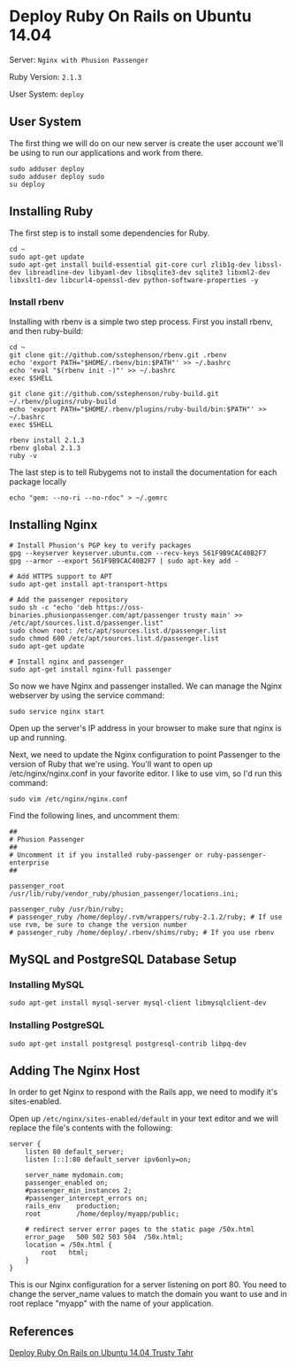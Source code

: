 # Deploy Ruby On Rails on Ubuntu 14.04

Server: `Nginx with Phusion Passenger`

Ruby Version: `2.1.3`

User System: `deploy`

## User System

The first thing we will do on our new server is create the user account we'll be using to run our applications and work from there.

	sudo adduser deploy
	sudo adduser deploy sudo
	su deploy

## Installing Ruby

The first step is to install some dependencies for Ruby.

	cd ~
	sudo apt-get update
	sudo apt-get install build-essential git-core curl zlib1g-dev libssl-dev libreadline-dev libyaml-dev libsqlite3-dev sqlite3 libxml2-dev libxslt1-dev libcurl4-openssl-dev python-software-properties -y

### Install rbenv

Installing with rbenv is a simple two step process. First you install rbenv, and then ruby-build:

	cd ~
	git clone git://github.com/sstephenson/rbenv.git .rbenv
	echo 'export PATH="$HOME/.rbenv/bin:$PATH"' >> ~/.bashrc
	echo 'eval "$(rbenv init -)"' >> ~/.bashrc
	exec $SHELL

	git clone git://github.com/sstephenson/ruby-build.git ~/.rbenv/plugins/ruby-build
	echo 'export PATH="$HOME/.rbenv/plugins/ruby-build/bin:$PATH"' >> ~/.bashrc
	exec $SHELL

	rbenv install 2.1.3
	rbenv global 2.1.3
	ruby -v

The last step is to tell Rubygems not to install the documentation for each package locally

	echo "gem: --no-ri --no-rdoc" > ~/.gemrc

## Installing Nginx

	# Install Phusion's PGP key to verify packages
	gpg --keyserver keyserver.ubuntu.com --recv-keys 561F9B9CAC40B2F7
	gpg --armor --export 561F9B9CAC40B2F7 | sudo apt-key add -

	# Add HTTPS support to APT
	sudo apt-get install apt-transport-https

	# Add the passenger repository
	sudo sh -c "echo 'deb https://oss-binaries.phusionpassenger.com/apt/passenger trusty main' >> /etc/apt/sources.list.d/passenger.list"
	sudo chown root: /etc/apt/sources.list.d/passenger.list
	sudo chmod 600 /etc/apt/sources.list.d/passenger.list
	sudo apt-get update

	# Install nginx and passenger
	sudo apt-get install nginx-full passenger


So now we have Nginx and passenger installed. We can manage the Nginx webserver by using the service command:

	sudo service nginx start

Open up the server's IP address in your browser to make sure that nginx is up and running.


Next, we need to update the Nginx configuration to point Passenger to the version of Ruby that we're using. You'll want to open up /etc/nginx/nginx.conf in your favorite editor. I like to use vim, so I'd run this command:

	sudo vim /etc/nginx/nginx.conf


Find the following lines, and uncomment them:

	##
	# Phusion Passenger
	##
	# Uncomment it if you installed ruby-passenger or ruby-passenger-enterprise
	##

	passenger_root /usr/lib/ruby/vendor_ruby/phusion_passenger/locations.ini;

	passenger_ruby /usr/bin/ruby;
	# passenger_ruby /home/deploy/.rvm/wrappers/ruby-2.1.2/ruby; # If use use rvm, be sure to change the version number
	# passenger_ruby /home/deploy/.rbenv/shims/ruby; # If you use rbenv



## MySQL and PostgreSQL Database Setup

### Installing MySQL

	sudo apt-get install mysql-server mysql-client libmysqlclient-dev

### Installing PostgreSQL

	sudo apt-get install postgresql postgresql-contrib libpq-dev


## Adding The Nginx Host

In order to get Nginx to respond with the Rails app, we need to modify it's sites-enabled.

Open up `/etc/nginx/sites-enabled/default` in your text editor and we will replace the file's contents with the following:


	server {
	    listen 80 default_server;
	    listen [::]:80 default_server ipv6only=on;

	    server_name mydomain.com;
	    passenger_enabled on;
	    #passenger_min_instances 2;
	    #passenger_intercept_errors on;
	    rails_env    production;
	    root         /home/deploy/myapp/public;

	    # redirect server error pages to the static page /50x.html
	    error_page   500 502 503 504  /50x.html;
	    location = /50x.html {
	        root   html;
	    }
	}

This is our Nginx configuration for a server listening on port 80. You need to change the server_name values to match the domain you want to use and in root replace "myapp" with the name of your application.

## References

[Deploy Ruby On Rails on Ubuntu 14.04 Trusty Tahr](https://gorails.com/deploy/ubuntu/14.04)
